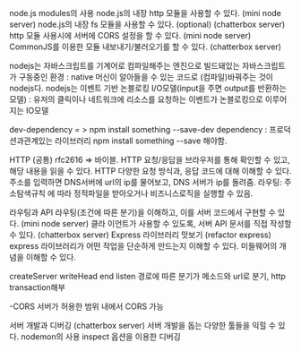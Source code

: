 node.js modules의 사용[](https://slides.com/codestates/deck-33/)
    node.js의 내장 http 모듈을 사용할 수 있다. (mini node server)
    node.js의 내장 fs 모듈을 사용할 수 있다. (optional) (chatterbox server)
    http 모듈 사용시에 서버에 CORS 설정을 할 수 있다. (mini node server)
    CommonJS를 이용한 모듈 내보내기/불러오기를 할 수 있다. (chatterbox server)

nodejs는 자바스크립트를 기계어로 컴파일해주는 엔진으로 빌드돼있는 자바스크립트가 구동중인 환경 : native 머신이 알아들을 수 있는 코드로 (컴파일)바꿔주는 것이 nodejs다.
nodejs는 이벤트 기반 논블로킹 I/O모델(input을 주면 output를 반환하는 모델) : 유저의 클릭이나 네트워크에 리소스를 요청하는 이벤트가 논블로킹으로 이루어지는 IO모델

dev-dependency = > npm install something --save-dev
dependency : 프로덕션과관계있는 라이브러리 npm install something --save 해야함.


HTTP (공통) rfc2616 => 바이블.
    HTTP 요청/응답을 브라우저를 통해 확인할 수 있고, 해당 내용을 읽을 수 있다.
    HTTP 다양한 요청 방식과, 응답 코드에 대해 이해할 수 있다.
주소를 입력하면 DNS서버에 url의 ip를 물어보고, DNS 서버가 ip를 돌려줌. 
라우팅: 주소탐색규칙 에 따라 정적파일을 받아오거나 비즈니스로직을 실행할 수 있음.






라우팅과 API
    라우팅(조건에 따른 분기)을 이해하고, 이를 서버 코드에서 구현할 수 있다. (mini node server)
클라  이언트가 사용할 수 있도록, 서버 API 문서를 직접 작성할 수 있다. (chatterbox server)
Express 라이브러리 맛보기 (refactor express)
    express 라이브러리가 어떤 작업을 단순하게 만드는지 이해할 수 있다.
    미들웨어의 개념을 이해할 수 있다.

createServer
writeHead
end
listen
경로에 따른 분기가 메소드와 url로 분기, 
http transaction해부

-CORS 서버가 허용한 범위 내에서 CORS 가능



서버 개발과 디버깅 (chatterbox server)
    서버 개발을 돕는 다양한 툴들을 익힐 수 있다.
        nodemon의 사용
        inspect 옵션을 이용한 디버깅


